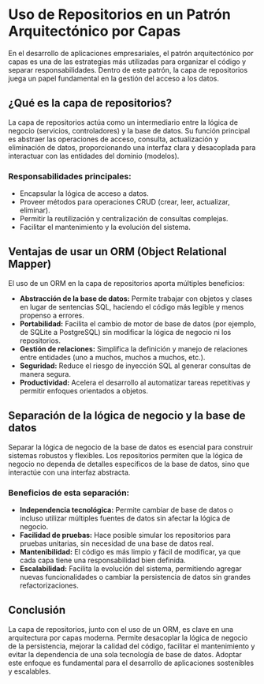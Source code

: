 # Uso de Repositorios en un Patrón Arquitectónico por Capas

En el desarrollo de aplicaciones empresariales, el patrón arquitectónico por capas es una de las estrategias más utilizadas para organizar el código y separar responsabilidades. Dentro de este patrón, la capa de repositorios juega un papel fundamental en la gestión del acceso a los datos.

## ¿Qué es la capa de repositorios?
La capa de repositorios actúa como un intermediario entre la lógica de negocio (servicios, controladores) y la base de datos. Su función principal es abstraer las operaciones de acceso, consulta, actualización y eliminación de datos, proporcionando una interfaz clara y desacoplada para interactuar con las entidades del dominio (modelos).

### Responsabilidades principales:
- Encapsular la lógica de acceso a datos.
- Proveer métodos para operaciones CRUD (crear, leer, actualizar, eliminar).
- Permitir la reutilización y centralización de consultas complejas.
- Facilitar el mantenimiento y la evolución del sistema.

## Ventajas de usar un ORM (Object Relational Mapper)
El uso de un ORM en la capa de repositorios aporta múltiples beneficios:

- **Abstracción de la base de datos:** Permite trabajar con objetos y clases en lugar de sentencias SQL, haciendo el código más legible y menos propenso a errores.
- **Portabilidad:** Facilita el cambio de motor de base de datos (por ejemplo, de SQLite a PostgreSQL) sin modificar la lógica de negocio ni los repositorios.
- **Gestión de relaciones:** Simplifica la definición y manejo de relaciones entre entidades (uno a muchos, muchos a muchos, etc.).
- **Seguridad:** Reduce el riesgo de inyección SQL al generar consultas de manera segura.
- **Productividad:** Acelera el desarrollo al automatizar tareas repetitivas y permitir enfoques orientados a objetos.

## Separación de la lógica de negocio y la base de datos
Separar la lógica de negocio de la base de datos es esencial para construir sistemas robustos y flexibles. Los repositorios permiten que la lógica de negocio no dependa de detalles específicos de la base de datos, sino que interactúe con una interfaz abstracta.

### Beneficios de esta separación:
- **Independencia tecnológica:** Permite cambiar de base de datos o incluso utilizar múltiples fuentes de datos sin afectar la lógica de negocio.
- **Facilidad de pruebas:** Hace posible simular los repositorios para pruebas unitarias, sin necesidad de una base de datos real.
- **Mantenibilidad:** El código es más limpio y fácil de modificar, ya que cada capa tiene una responsabilidad bien definida.
- **Escalabilidad:** Facilita la evolución del sistema, permitiendo agregar nuevas funcionalidades o cambiar la persistencia de datos sin grandes refactorizaciones.

## Conclusión
La capa de repositorios, junto con el uso de un ORM, es clave en una arquitectura por capas moderna. Permite desacoplar la lógica de negocio de la persistencia, mejorar la calidad del código, facilitar el mantenimiento y evitar la dependencia de una sola tecnología de base de datos. Adoptar este enfoque es fundamental para el desarrollo de aplicaciones sostenibles y escalables.